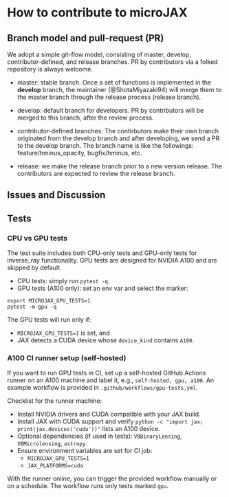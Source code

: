 # How to contribute to microJAX

## Branch model and pull-request (PR)
We adopt a simple git-flow model, consisting of master, develop, contributor-defined, and release branches. PR by contributors via a folked repository is always welcome.

- master: stable branch. Once a set of functions is implemented in the **develop** branch, the maintainer (@ShotaMiyazaki94) will merge them to the master branch through the release process (release branch).

- develop: default branch for developers. PR by contributors will be merged to this branch, after the review process.

- contributor-defined branches: The contirbutors make their own branch originated from the develop branch and after developing, we send a PR to the develop branch. The branch name is like the followings: feature/hminus_opacity, bugfix/hminus, etc.

- release: we make the release branch prior to a new version release. The contributors are expected to review the release branch.  

## Issues and Discussion

## Tests

### CPU vs GPU tests

The test suite includes both CPU-only tests and GPU-only tests for inverse_ray functionality. GPU tests are designed for NVIDIA A100 and are skipped by default.

- CPU tests: simply run `pytest -q`.
- GPU tests (A100 only): set an env var and select the marker:

```
export MICROJAX_GPU_TESTS=1
pytest -m gpu -q
```

The GPU tests will run only if:
- `MICROJAX_GPU_TESTS=1` is set, and
- JAX detects a CUDA device whose `device_kind` contains `A100`.

### A100 CI runner setup (self-hosted)

If you want to run GPU tests in CI, set up a self-hosted GitHub Actions runner on an A100 machine and label it, e.g., `self-hosted, gpu, a100`. An example workflow is provided in `.github/workflows/gpu-tests.yml`.

Checklist for the runner machine:
- Install NVIDIA drivers and CUDA compatible with your JAX build.
- Install JAX with CUDA support and verify `python -c "import jax; print(jax.devices('cuda'))"` lists an A100 device.
- Optional dependencies (if used in tests): `VBBinaryLensing`, `VBMicrolensing`, `astropy`.
- Ensure environment variables are set for CI job:
  - `MICROJAX_GPU_TESTS=1`
  - `JAX_PLATFORMS=cuda`

With the runner online, you can trigger the provided workflow manually or on a schedule. The workflow runs only tests marked `gpu`.
